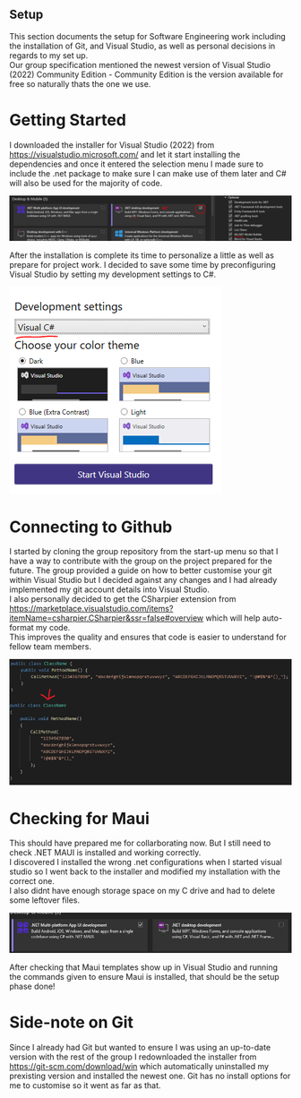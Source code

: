 ## Setup

This section documents the setup for Software Engineering work including the installation of Git, and Visual Studio, as well as personal decisions in regards to my set up.  
Our group specification mentioned the newest version of Visual Studio (2022) Community Edition - Community Edition is the version available for free so naturally thats the one we use.

# Getting Started

I downloaded the installer for Visual Studio (2022) from https://visualstudio.microsoft.com/ and let it start installing the dependencies and once it entered the selection menu I made sure to include the .net package to make sure I can make use of them later and C# will also be used for the majority of code.

![image](https://github.com/TwopercentFlat/40534370Portfolio/blob/main/images/Setup1.PNG)

After the installation is complete its time to personalize a little as well as prepare for project work. I decided to save some time by preconfiguring Visual Studio by setting my development settings to C#.

![image](https://github.com/TwopercentFlat/40534370Portfolio/blob/main/images/Setup2.PNG)

# Connecting to Github

I started by cloning the group repository from the start-up menu so that I have a way to contribute with the group on the project prepared for the future. The group provided a guide on how to better customise your git within Visual Studio but I decided against any changes and I had already implemented my git account details into Visual Studio.  
I also personally decided to get the CSharpier extension from https://marketplace.visualstudio.com/items?itemName=csharpier.CSharpier&ssr=false#overview which will help auto-format my code.  
This improves the quality and ensures that code is easier to understand for fellow team members.

![image](https://github.com/TwopercentFlat/40534370Portfolio/blob/main/images/Setup3.PNG)

# Checking for Maui

This should have prepared me for collarborating now. But I still need to check .NET MAUI is installed and working correctly.  
I discovered I installed the wrong .net configurations when I started visual studio so I went back to the installer and modified my installation with the correct one.  
I also didnt have enough storage space on my C drive and had to delete some leftover files.

![image](https://github.com/TwopercentFlat/40534370Portfolio/blob/main/images/Setup4.PNG)

After checking that Maui templates show up in Visual Studio and running the commands given to ensure Maui is installed, that should be the setup phase done!

# Side-note on Git

Since I already had Git but wanted to ensure I was using an up-to-date version with the rest of the group I redownloaded the installer from https://git-scm.com/download/win which automatically uninstalled my prexisting version and installed the newest one. Git has no install options for me to customise so it went as far as that.